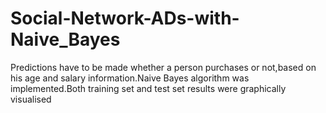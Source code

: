 # Social-Network-ADs-with-Naive_Bayes

Predictions have to be made whether a person purchases or not,based on his age and salary information.Naive Bayes algorithm was implemented.Both training set and test set results were graphically visualised
